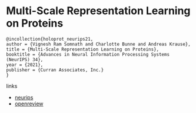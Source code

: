 # Multi-Scale Representation Learning on Proteins

```
@incollection{holoprot_neurips21,
author = {Vignesh Ram Somnath and Charlotte Bunne and Andreas Krause},
title = {Multi-Scale Representation Learning on Proteins},
booktitle = {Advances in Neural Information Processing Systems (NeurIPS) 34},
year = {2021},
publisher = {Curran Associates, Inc.}
}
```

links
- [neurips](https://neurips.cc/Conferences/2021/ScheduleMultitrack?event=27595)
- [openreview](https://openreview.net/forum?id=-xEk43f_EO6)
